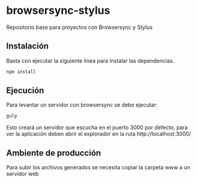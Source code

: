 # browsersync-stylus
Repositorio base para proyectos con Browsersync y Stylus

## Instalación
Basta con ejecutar la siguiente línea para instalar las dependencias.
```bash
npm install
```

## Ejecución
Para levantar un servidor con browsersync se debe ejecutar:
```bash
gulp
``` 
Esto creará un servidor que escucha en el puerto 3000 por defecto, para ver la aplicación deben abrir el explorador en la ruta http://localhost:3000/

## Ambiente de producción
Para subir los archivos generados se necesita copiar la carpeta www a un servidor web


